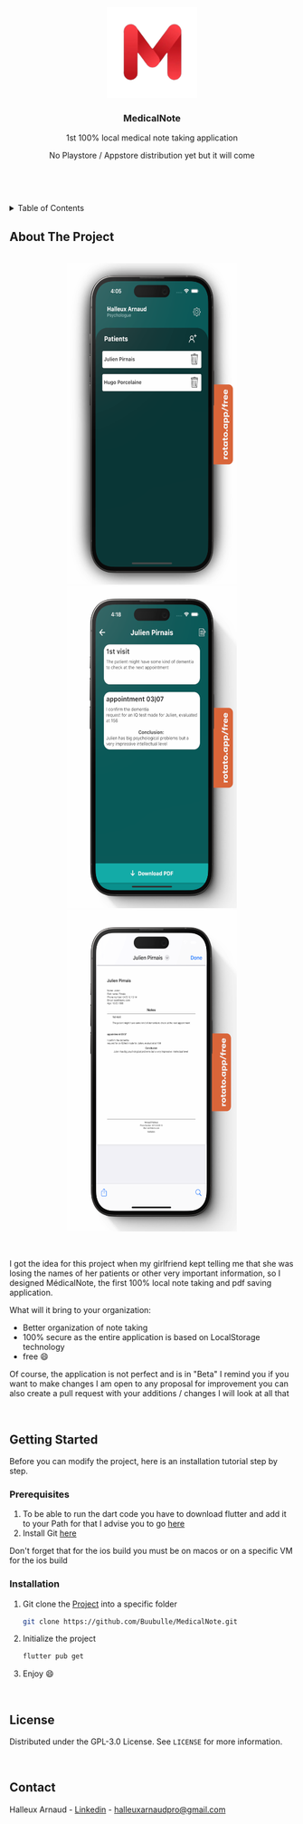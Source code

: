
<!-- PROJECT LOGO -->
<br />
<div align="center">
  <a href="https://github.com/Buubulle/MedicalNote">
    <img src="srcgit/logowithoutback.png" alt="Logo" width="160" height="160">
  </a>

  <h3 align="center">MedicalNote</h3>

  <p align="center">
    1st 100% local medical note taking application
  </p>
  <p align="center">
    No Playstore / Appstore distribution yet but it will come
  </p>
</div>

$~$

$~$

<!-- TABLE OF CONTENTS -->
<details>
  <summary>Table of Contents</summary>
  <ol>
    <li>
      <a href="#about-the-project">About The Project</a>
    </li>
    <li>
      <a href="#getting-started">Getting Started</a>
      <ul>
        <li><a href="#prerequisites">Prerequisites</a></li>
        <li><a href="#installation">Installation</a></li>
      </ul>
    </li>
    <li><a href="#license">License</a></li>
    <li><a href="#contact">Contact</a></li>
  </ol>
</details>

<!-- ABOUT THE PROJECT -->
## About The Project

<br />
<div align="center">
  <a href="https://github.com/Buubulle/MedicalNote">
    <img src="srcgit/1.png" alt="Logo" width="300" height="568">
    <img src="srcgit/2.png" alt="Logo" width="300" height="568">
    <img src="srcgit/3.png" alt="Logo" width="300" height="568">
  </a>
</div>

$~$

I got the idea for this project when my girlfriend kept telling me that she was losing the names of her patients or other very important information, so I designed MédicalNote, the first 100% local note taking and pdf saving application.

What will it bring to your organization:

* Better organization of note taking
* 100% secure as the entire application is based on LocalStorage technology
* free :smile:


Of course, the application is not perfect and is in "Beta" I remind you if you want to make changes I am open to any proposal for improvement you can also create a pull request with your additions / changes I will look at all that 

$~$

<!-- GETTING STARTED -->
## Getting Started

Before you can modify the project, here is an installation tutorial step by step.

### Prerequisites

1. To be able to run the dart code you have to download flutter and add it to your Path for that I advise you to go [here](https://docs.flutter.dev/get-started/install)
2. Install Git [here](https://git-scm.com/downloads)

Don't forget that for the ios build you must be on macos or on a specific VM for the ios build

### Installation

1. Git clone the [Project](https://github.com/Buubulle/MedicalNote) into a specific folder
   ```sh
   git clone https://github.com/Buubulle/MedicalNote.git
   ```
3. Initialize the project
   ```sh
   flutter pub get
   ```
4. Enjoy :smile:

$~$

<!-- LICENSE -->
## License

Distributed under the GPL-3.0 License. See `LICENSE` for more information.

$~$

<!-- CONTACT -->
## Contact

Halleux Arnaud - [Linkedin](https://www.linkedin.com/in/arnaud-halleux-64a061258/) - halleuxarnaudpro@gmail.com

$~$
